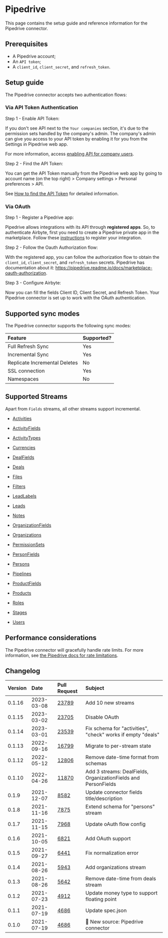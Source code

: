 # Pipedrive

This page contains the setup guide and reference information for the Pipedrive connector.

## Prerequisites

* A Pipedrive account;
* An `API token`;
* A `client_id`, `client_secret`, and `refresh_token`. 

## Setup guide

The Pipedrive connector accepts two authentication flows:

### Via API Token Authentication

Step 1 - Enable API Token:

If you don't see API next to the `Your companies` section, it's due to the permission sets handled by the company's admin. The company's admin can give you access to your API token by enabling it for you from the Settings in Pipedrive web app.

For more information, access [enabling API for company users](https://pipedrive.readme.io/docs/enabling-api-for-company-users).


Step 2 - Find the API Token:

You can get the API Token manually from the Pipedrive web app by going to account name (on the top right) > Company settings > Personal preferences > API.

See [How to find the API Token](https://pipedrive.readme.io/docs/how-to-find-the-api-token) for detailed information.

### Via OAuth

Step 1 - Register a Pipedrive app:

Pipedrive allows integrations with its API through **registered apps**. So, to authenticate Airbyte, first you need to create a Pipedrive private app in the marketplace. Follow these [instructions](https://pipedrive.readme.io/docs/marketplace-registering-the-app) to register your integration.

Step 2 - Follow the Oauth Authorization flow:

With the registered app, you can follow the authorization flow to obtain the `client_id`, `client_secret`, and `refresh_token` secrets. Pipedrive has documentation about it: https://pipedrive.readme.io/docs/marketplace-oauth-authorization.

Step 3 - Configure Airbyte:

Now you can fill the fields Client ID, Client Secret, and Refresh Token. Your Pipedrive connector is set up to work with the OAuth authentication.

## Supported sync modes

The Pipedrive connector supports the following sync modes:

| Feature                       | Supported? |
| :---------------------------- | :--------- |
| Full Refresh Sync             | Yes        |
| Incremental Sync              | Yes        |
| Replicate Incremental Deletes | No         |
| SSL connection                | Yes        |
| Namespaces                    | No         |


## Supported Streams

Apart from `Fields` streams, all other streams support incremental.

* [Activities](https://developers.pipedrive.com/docs/api/v1/Activities#getActivities)

* [ActivityFields](https://developers.pipedrive.com/docs/api/v1/ActivityFields#getActivityFields)

* [ActivityTypes](https://developers.pipedrive.com/docs/api/v1/ActivityTypes#getActivityTypes)

* [Currencies](https://developers.pipedrive.com/docs/api/v1/Currencies#getCurrencies)

* [DealFields](https://developers.pipedrive.com/docs/api/v1/DealFields#getDealFields)

* [Deals](https://developers.pipedrive.com/docs/api/v1/Deals#getDeals)

* [Files](https://developers.pipedrive.com/docs/api/v1/Files#getFiles)

* [Filters](https://developers.pipedrive.com/docs/api/v1/Filters#getFilters)

* [LeadLabels](https://developers.pipedrive.com/docs/api/v1/LeadLabels#getLeadLabels)

* [Leads](https://developers.pipedrive.com/docs/api/v1/Leads#getLeads)

* [Notes](https://developers.pipedrive.com/docs/api/v1/Notes#getNotes)

* [OrganizationFields](https://developers.pipedrive.com/docs/api/v1/OrganizationFields#getOrganizationFields)

* [Organizations](https://developers.pipedrive.com/docs/api/v1/Organizations#getOrganizations)

* [PermissionSets](https://developers.pipedrive.com/docs/api/v1/PermissionSets#getPermissionSets)

* [PersonFields](https://developers.pipedrive.com/docs/api/v1/PersonFields#getPersonFields)

* [Persons](https://developers.pipedrive.com/docs/api/v1/Persons#getPersons)

* [Pipelines](https://developers.pipedrive.com/docs/api/v1/Pipelines#getPipelines)

* [ProductFields](https://developers.pipedrive.com/docs/api/v1/ProductFields#getProductFields)

* [Products](https://developers.pipedrive.com/docs/api/v1/Products#getProducts)

* [Roles](https://developers.pipedrive.com/docs/api/v1/Roles#getRoles)

* [Stages](https://developers.pipedrive.com/docs/api/v1/Stages#getStages)

* [Users](https://developers.pipedrive.com/docs/api/v1/Users#getUsers)

## Performance considerations

The Pipedrive connector will gracefully handle rate limits. For more information, see [the Pipedrive docs for rate limitations](https://pipedrive.readme.io/docs/core-api-concepts-rate-limiting).

## Changelog

| Version | Date       | Pull Request                                             | Subject                                                        |
| :------ | :--------- | :------------------------------------------------------- | :------------------------------------------------------------- |
| 0.1.16  | 2023-03-08 | [23789](https://github.com/airbytehq/airbyte/pull/23789) | Add 10 new streams                                             |
| 0.1.15  | 2023-03-02 | [23705](https://github.com/airbytehq/airbyte/pull/23705) | Disable OAuth                                                  |
| 0.1.14  | 2023-03-01 | [23539](https://github.com/airbytehq/airbyte/pull/23539) | Fix schema for "activities", "check" works if empty "deals"    |
| 0.1.13  | 2022-09-16 | [16799](https://github.com/airbytehq/airbyte/pull/16799) | Migrate to per-stream state                                    |
| 0.1.12  | 2022-05-12 | [12806](https://github.com/airbytehq/airbyte/pull/12806) | Remove date-time format from schemas                           |
| 0.1.10  | 2022-04-26 | [11870](https://github.com/airbytehq/airbyte/pull/11870) | Add 3 streams: DealFields, OrganizationFields and PersonFields |
| 0.1.9   | 2021-12-07 | [8582](https://github.com/airbytehq/airbyte/pull/8582)   | Update connector fields title/description                      |
| 0.1.8   | 2021-11-16 | [7875](https://github.com/airbytehq/airbyte/pull/7875)   | Extend schema for "persons" stream                             |
| 0.1.7   | 2021-11-15 | [7968](https://github.com/airbytehq/airbyte/pull/7968)   | Update oAuth flow config                                       |
| 0.1.6   | 2021-10-05 | [6821](https://github.com/airbytehq/airbyte/pull/6821)   | Add OAuth support                                              |
| 0.1.5   | 2021-09-27 | [6441](https://github.com/airbytehq/airbyte/pull/6441)   | Fix normalization error                                        |
| 0.1.4   | 2021-08-26 | [5943](https://github.com/airbytehq/airbyte/pull/5943)   | Add organizations stream                                       |
| 0.1.3   | 2021-08-26 | [5642](https://github.com/airbytehq/airbyte/pull/5642)   | Remove date-time from deals stream                             |
| 0.1.2   | 2021-07-23 | [4912](https://github.com/airbytehq/airbyte/pull/4912)   | Update money type to support floating point                    |
| 0.1.1   | 2021-07-19 | [4686](https://github.com/airbytehq/airbyte/pull/4686)   | Update spec.json                                               |
| 0.1.0   | 2021-07-19 | [4686](https://github.com/airbytehq/airbyte/pull/4686)   | 🎉 New source: Pipedrive connector                             |
